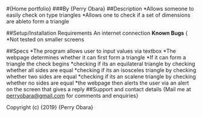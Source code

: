 #{Home portfolio}
###By {Perry Obara}
##Description
  *Allows someone to easily check on type triangles
  *Allows one to check if a set of dimensions are ableto form a triangle

##Setup/Installation Requirements
An internet connection
**Known Bugs** {
  *Not tested on smaller screens

##Specs
  *The program allows user to input values via textbox
  *The webpage determines whether it can first form a triangle
  *If it can form a triangle the check begins
  *checking if its an equilateral triangle by checking whether all sides are equal
  *checking if its an isosceles triangle by checking whether two sides are equal
  *checking if its an scalene triangle by checking whether no sides are equal
  *the webpage then alerts the user via an alert on the screen that gives a reply
##Support and contact details
{Mail me at perryobara@gmail.com for comments and enquiries}

Copyright (c) {2019} {Perry Obara}
